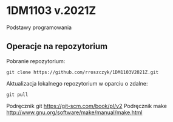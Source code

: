 # 1DM1103 v.2021Z
Podstawy programowania

## Operacje na repozytorium

Pobranie repozytorium:

`git clone https://github.com/rroszczyk/1DM1103V2021Z.git`

Aktualizacja lokalnego repozytorium w oparciu o zdalne:

`git pull`

Podręcznik git https://git-scm.com/book/pl/v2
Podręcznik make http://www.gnu.org/software/make/manual/make.html

